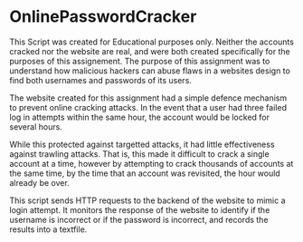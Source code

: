 # OnlinePasswordCracker
This Script was created for Educational purposes only. Neither the accounts cracked nor the website are real, and were both created specifically for the purposes of this assignement. The purpose of this assignment was to understand how malicious hackers can abuse flaws in a websites design to find both usernames and passwords of its users. 

The website created for this assignment had a simple defence mechanism to prevent online cracking attacks. In the event that a user had three failed log in attempts within the same hour, the account would be locked for several hours. 

While this protected against targetted attacks, it had little effectiveness against trawling attacks. That is, this made it difficult to crack a single account at a time, however by attempting to crack thousands of accounts at the same time, by the time that an account was revisited, the hour would already be over.

This script sends HTTP requests to the backend of the website to mimic a login attempt. It monitors the response of the website to identify if the username is incorrect or if the password is incorrect, and records the results into a textfile.
